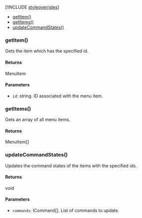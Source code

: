 [!INCLUDE [styleoverrides](../../../../_data/style-overrides.md)]

- [getItem()](#method_getItem)
- [getItems()](#method_getItems)
- [updateCommandStates()](#method_updateCommandStates)

<a name="method_getItem"></a>

<h3 class='method'>getItem()</h3>

Gets the item which has the specified id.

#### Returns

MenuItem

#### Parameters

- `id`: string. ID associated with the menu item.

<a name="method_getItems"></a>

<h3 class='method'>getItems()</h3>

Gets an array of all menu items.

#### Returns

MenuItem[]

<a name="method_updateCommandStates"></a>

<h3 class='method'>updateCommandStates()</h3>

Updates the command states of the items with the specified ids.

#### Returns

void

#### Parameters

- `commands`: ICommand[]. List of commands to update.
